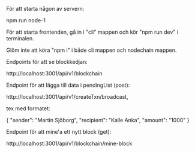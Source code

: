 För att starta någon av servern: 

npm run node-1

För att starta frontenden, gå in i "cli" mappen och kör "npm run dev" i terminalen.

Glöm inte att köra "npm i" i både cli mappen och nodechain mappen.

Endpoints för att se blockkedjan:

http://localhost:3001/api/v1/blockchain

Endpoint för att lägga till data i pendingList (post):

http://localhost:3001/api/v1/createTxn/broadcast,

tex med formatet:

{
    "sender": "Martin Sjöborg",
    "recipient": "Kalle Anka",
    "amount": "1000"
}

Endpoint för att mine'a ett nytt block (get):

http://localhost:3001/api/v1/blockchain/mine-block